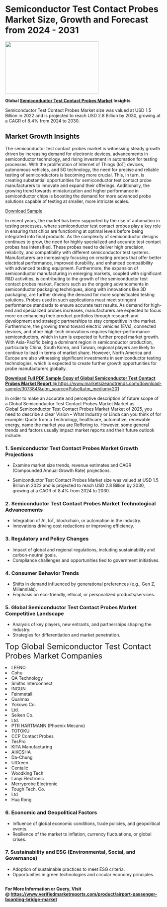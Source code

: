 <H1>Semiconductor Test Contact Probes Market Size, Growth and Forecast from 2024 - 2031</H1><img class="aligncenter size-medium wp-image-584254" src="https://thirdeyenews.in/wp-content/uploads/2024/09/Global-Market-Research-300x168.jpeg" alt="" width="300" height="168" /><p><strong>Global&nbsp;<a href="https://www.marketsizeandtrends.com/download-sample/307384/&amp;utm_source=Pulse&amp;utm_medium=201">Semiconductor Test Contact Probes Market</a> Insights</strong></p><p>Semiconductor Test Contact Probes Market size was valued at USD 1.5 Billion in 2022 and is projected to reach USD 2.8 Billion by 2030, growing at a CAGR of 8.4% from 2024 to 2030.</p><p><h2>Market Growth Insights</h2> <p>The semiconductor test contact probes market is witnessing steady growth driven by increasing demand for electronic devices, advancements in semiconductor technology, and rising investment in automation for testing processes. With the proliferation of Internet of Things (IoT) devices, autonomous vehicles, and 5G technology, the need for precise and reliable testing of semiconductors is becoming more crucial. This, in turn, is creating substantial opportunities for semiconductor test contact probe manufacturers to innovate and expand their offerings. Additionally, the growing trend towards miniaturization and higher performance in semiconductor chips is boosting the demand for more advanced probe solutions capable of testing at smaller, more intricate scales.</p> <p><a href="#">Download Sample</a></p> <p>In recent years, the market has been supported by the rise of automation in testing processes, where semiconductor test contact probes play a key role in ensuring that chips are functioning at optimal levels before being integrated into final products. As the complexity of semiconductor designs continues to grow, the need for highly specialized and accurate test contact probes has intensified. These probes need to deliver high precision, reliability, and compatibility with different semiconductor test systems. Manufacturers are increasingly focusing on creating probes that offer better electrical performance, improved durability, and enhanced compatibility with advanced testing equipment. Furthermore, the expansion of semiconductor manufacturing in emerging markets, coupled with significant R&D activities, is contributing to the growth of the semiconductor test contact probes market. Factors such as the ongoing advancements in semiconductor packaging techniques, along with innovations like 3D packaging, are further driving the demand for more sophisticated testing solutions. Probes used in such applications must meet stringent performance standards to ensure accurate test results. As demand for high-end and specialized probes increases, manufacturers are expected to focus more on enhancing their product portfolios through research and development and strategic partnerships to stay competitive in the market. Furthermore, the growing trend toward electric vehicles (EVs), connected devices, and other high-tech innovations requires higher-performance semiconductors, which in turn is expected to further propel market growth. With Asia-Pacific being a dominant region in semiconductor production, particularly China, South Korea, and Taiwan, regional players are likely to continue to lead in terms of market share. However, North America and Europe are also witnessing significant investments in semiconductor testing technologies, which is expected to create further growth opportunities for probe manufacturers globally.</p> <p><a href="#"></p><p><span class=""><strong>Download Full PDF Sample Copy of Global Semiconductor Test Contact Probes Market Report</strong> @ <a href="https://www.marketsizeandtrends.com/download-sample/307384/&amp;utm_source=Pulse&amp;utm_medium=201" target="_blank">https://www.marketsizeandtrends.com/download-sample/307384/&amp;utm_source=Pulse&amp;utm_medium=201</a></span></p><p>In order to make an accurate and perceptive description of future scope of a Global&nbsp;Semiconductor Test Contact Probes Market Market as Global&nbsp;Semiconductor Test Contact Probes Market Market of 2025, you need to describe a clear Vision &ndash; What Industry or Linda can you think of for example: Quote from a Technology, healthcare, automotive, renewable energy, name the market you are Reffering to. However, some general trends and factors usually impact market reports and their future outlook include:</p><h3>1.&nbsp;<strong>Semiconductor Test Contact Probes Market Growth Projections</strong></h3><ul><li>Examine market size trends, revenue estimates and CAGR (Compounded Annual Growth Rate) projections.</li><li><p>Semiconductor Test Contact Probes Market size was valued at USD 1.5 Billion in 2022 and is projected to reach USD 2.8 Billion by 2030, growing at a CAGR of 8.4% from 2024 to 2030.</p></li></ul><h3>2.&nbsp;<strong>Semiconductor Test Contact Probes Market Technological Advancements</strong></h3><ul><li>Integration of AI, IoT, blockchain, or automation in the industry.</li><li>Innovations driving cost reductions or improving efficiency.</li></ul><h3>3.&nbsp;<strong>Regulatory and Policy Changes</strong></h3><ul><li>Impact of global and regional regulations, including sustainability and carbon-neutral goals.</li><li>Compliance challenges and opportunities tied to government initiatives.</li></ul><h3>4.&nbsp;<strong>Consumer Behavior Trends</strong></h3><ul><li>Shifts in demand influenced by generational preferences (e.g., Gen Z, Millennials).</li><li>Emphasis on eco-friendly, ethical, or personalized products/services.</li></ul><h3>5.&nbsp;<strong>Global Semiconductor Test Contact Probes Market Competitive Landscape</strong></h3><ul><li>Analysis of key players, new entrants, and partnerships shaping the industry.</li><li>Strategies for differentiation and market penetration.</li></ul><p data-pm-slice="1 1 []"><span style="color: inherit; font-family: inherit; font-size: 25px;">Top Global Semiconductor Test Contact Probes Market Companies</span></p><div class="" data-test-id=""><p><li>LEENO</li><li> Cohu</li><li> QA Technology</li><li> Smiths Interconnect</li><li> INGUN</li><li> Feinmetall</li><li> Qualmax</li><li> Yokowo Co.</li><li> Ltd.</li><li> Seiken Co.</li><li> Ltd.</li><li> PTR HARTMANN (Phoenix Mecano)</li><li> TOTOKU</li><li> CCP Contact Probes</li><li> TesPro</li><li> KITA Manufacturing</li><li> AIKOSHA</li><li> Da-Chung</li><li> UIGreen</li><li> Centalic</li><li> Woodking Tech</li><li> Lanyi Electronic</li><li> Merryprobe Electronic</li><li> Tough Tech. Co.</li><li> Ltd</li><li> Hua Rong</li></p></div><h3>6.&nbsp;<strong>Economic and Geopolitical Factors</strong></h3><ul><li>Influence of global economic conditions, trade policies, and geopolitical events.</li><li>Resilience of the market to inflation, currency fluctuations, or global crises.</li></ul><h3>7.&nbsp;<strong>Sustainability and ESG (Environmental, Social, and Governance)</strong></h3><ul><li>Adoption of sustainable practices to meet ESG criteria.</li><li>Opportunities in green technologies and circular economy principles.</li></ul><h2><strong style="font-size: 14px;">For More Information or Query, Visit @&nbsp;</strong><a style="background-color: #ffffff; font-size: 14px;" href="https://www.marketsizeandtrends.com/report/semiconductor-test-contact-probes-market/" target="_blank">https://www.verifiedmarketreports.com/product/airport-passenger-boarding-bridge-market</a></h2>
